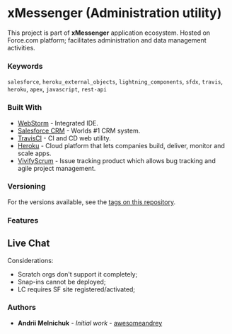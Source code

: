 # xMessenger (Administration utility)

This project is part of <b>xMessenger</b> application ecosystem. Hosted on Force.com platform; facilitates 
administration and data management activities.

### Keywords

`salesforce`, `heroku_external_objects`, `lightning_components`, `sfdx`, `travis`, `heroku`, `apex`, `javascript`, `rest-api`

### Built With

* [WebStorm](https://www.jetbrains.com/webstorm/) - Integrated IDE.
* [Salesforce CRM](https://www.salesforce.com/) - Worlds #1 CRM system.
* [TravisCI](https://travis-ci.com/) - CI and CD web utility.
* [Heroku](https://www.heroku.com/) - Cloud platform that lets companies build, deliver, monitor and scale apps.
* [VivifyScrum](https://app.vivifyscrum.com/) - Issue tracking product which allows bug tracking and agile project management.

### Versioning

For the versions available, see the [tags on this repository](https://github.com/awesomeandrey/xmessenger-admin/tags).

### Features

## Live Chat

Considerations:

* Scratch orgs don't support it completely;
* Snap-ins cannot be deployed;
* LC requires SF site registered/activated; 

### Authors

* **Andrii Melnichuk** - *Initial work* - [awesomeandrey](https://github.com/awesomeandrey)